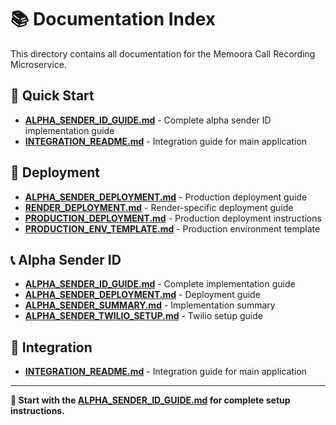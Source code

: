 # 📚 Documentation Index

This directory contains all documentation for the Memoora Call Recording Microservice.

## 🎯 Quick Start

- **[ALPHA_SENDER_ID_GUIDE.md](ALPHA_SENDER_ID_GUIDE.md)** - Complete alpha sender ID implementation guide
- **[INTEGRATION_README.md](INTEGRATION_README.md)** - Integration guide for main application

## 🚀 Deployment

- **[ALPHA_SENDER_DEPLOYMENT.md](ALPHA_SENDER_DEPLOYMENT.md)** - Production deployment guide
- **[RENDER_DEPLOYMENT.md](RENDER_DEPLOYMENT.md)** - Render-specific deployment guide
- **[PRODUCTION_DEPLOYMENT.md](PRODUCTION_DEPLOYMENT.md)** - Production deployment instructions
- **[PRODUCTION_ENV_TEMPLATE.md](PRODUCTION_ENV_TEMPLATE.md)** - Production environment template

## 📞 Alpha Sender ID

- **[ALPHA_SENDER_ID_GUIDE.md](ALPHA_SENDER_ID_GUIDE.md)** - Complete implementation guide
- **[ALPHA_SENDER_DEPLOYMENT.md](ALPHA_SENDER_DEPLOYMENT.md)** - Deployment guide
- **[ALPHA_SENDER_SUMMARY.md](ALPHA_SENDER_SUMMARY.md)** - Implementation summary
- **[ALPHA_SENDER_TWILIO_SETUP.md](ALPHA_SENDER_TWILIO_SETUP.md)** - Twilio setup guide

## 🔗 Integration

- **[INTEGRATION_README.md](INTEGRATION_README.md)** - Integration guide for main application

---

**📖 Start with the [ALPHA_SENDER_ID_GUIDE.md](ALPHA_SENDER_ID_GUIDE.md) for complete setup instructions.**
